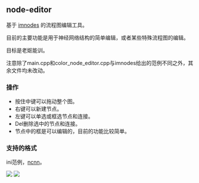 ## node-editor

基于 [imnodes](https://github.com/Nelarius/imnodes) 的流程图编辑工具。

目前的主要功能是用于神经网络结构的简单编辑，或者某些特殊流程图的编辑。

目标是老妪能训。

注意除了main.cpp和color_node_editor.cpp与imnodes给出的范例不同之外，其余文件均未改动。

### 操作

* 按住中键可以拖动整个图。
* 右键可以新建节点。
* 左键可以单选或框选节点和连接。
* Del删除选中的节点和连接。
* 节点中的框是可以编辑的，目前的功能比较简单。

### 支持的格式

ini范例，[ncnn](https://github.com/Tencent/ncnn/wiki/param-and-model-file-structure)。

<img src='https://raw.githubusercontent.com/scarsty/node-editor/master/images/lenet.png'/>
<img src='https://raw.githubusercontent.com/scarsty/node-editor/master/images/ncnn.png'/>
